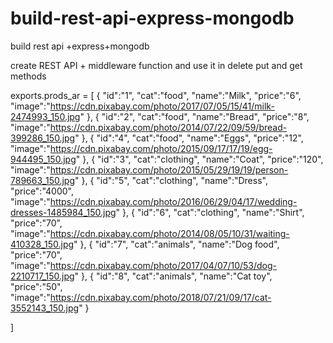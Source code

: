 # build-rest-api-express-mongodb
build rest api +express+mongodb

create REST API + middleware function and use it in delete put and get methods

<!--https://www.youtube.com/watch?v=fgTGADljAeg  --> 



exports.prods_ar = [
    {
       "id":"1",
        "cat":"food",
        "name":"Milk",
        "price":"6",
        "image":"https://cdn.pixabay.com/photo/2017/07/05/15/41/milk-2474993_150.jpg"
    },
    {
       "id":"2",
        "cat":"food",
        "name":"Bread",
        "price":"8",
        "image":"https://cdn.pixabay.com/photo/2014/07/22/09/59/bread-399286_150.jpg"
    },
    {
       "id":"4",
        "cat":"food",
        "name":"Eggs",
        "price":"12",
        "image":"https://cdn.pixabay.com/photo/2015/09/17/17/19/egg-944495_150.jpg"
    },
    {
       "id":"3",
        "cat":"clothing",
        "name":"Coat",
        "price":"120",
        "image":"https://cdn.pixabay.com/photo/2015/05/29/19/19/person-789663_150.jpg"
    },
    {
       "id":"5",
        "cat":"clothing",
        "name":"Dress",
        "price":"4000",
        "image":"https://cdn.pixabay.com/photo/2016/06/29/04/17/wedding-dresses-1485984_150.jpg"
    },
    {
       "id":"6",
        "cat":"clothing",
        "name":"Shirt",
        "price":"70",
        "image":"https://cdn.pixabay.com/photo/2014/08/05/10/31/waiting-410328_150.jpg"
    },
    {
       "id":"7",
        "cat":"animals",
        "name":"Dog food",
        "price":"70",
        "image":"https://cdn.pixabay.com/photo/2017/04/07/10/53/dog-2210717_150.jpg"
    },
    {
       "id":"8",
        "cat":"animals",
        "name":"Cat toy",
        "price":"50",
        "image":"https://cdn.pixabay.com/photo/2018/07/21/09/17/cat-3552143_150.jpg"
    }
    
    
]
